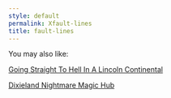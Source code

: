 ```yaml
---
style: default
permalink: Xfault-lines
title: fault-lines
---
```

You may also like:

[Going Straight To Hell In A Lincoln Continental](http://scp-wiki.net/going-straight-to-hell-in-a-lincoln-continental)

[Dixieland Nightmare Magic Hub](http://scp-wiki.net/dixieland-nightmare-magic-hub)
